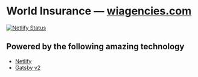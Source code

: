 # World Insurance — [wiagencies.com](https://wiagencies.com)


[![Netlify Status](https://api.netlify.com/api/v1/badges/69e467e7-c95c-4d5a-999e-250212a9bebc/deploy-status)](https://app.netlify.com/sites/wiagencies/deploys)


## Powered by the following amazing technology
 - [Netlify](https://www.netlify.com)
 - [Gatsby v2](https://www.gatsbyjs.org)
